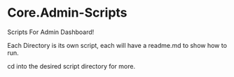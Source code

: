# Core.Admin-Scripts
Scripts For Admin Dashboard!

Each Directory is its own script, each will have a readme.md to show how to run. 

cd into the desired script directory for more.
